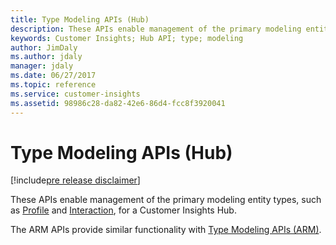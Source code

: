```yaml
---
title: Type Modeling APIs (Hub)
description: These APIs enable management of the primary modeling entity types for a Hub.
keywords: Customer Insights; Hub API; type; modeling
author: JimDaly
ms.author: jdaly
manager: jdaly
ms.date: 06/27/2017 
ms.topic: reference
ms.service: customer-insights 
ms.assetid: 98986c28-da82-42e6-86d4-fcc8f3920041
---
```


Type Modeling APIs (Hub)
=======================

[!include[pre release disclaimer](../../../includes/cc-beta-prerelease-disclaimer.md)]

These APIs enable management of the primary modeling entity types, such as [Profile](../types/profile.md) and [Interaction](../types/interaction.md), for a Customer Insights Hub.

The ARM APIs provide similar functionality with [Type Modeling APIs (ARM)](../arm/typemodeling.md).
